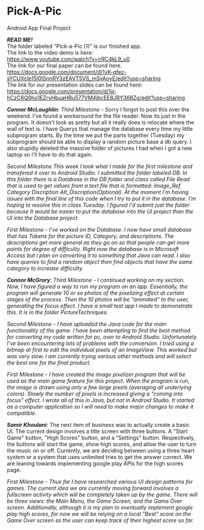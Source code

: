 # Pick-A-Pic
Android App Final Project

***READ ME!***  
The folder labeled "Pick-a-Pic (1)" is our finished app.  
The link to the video demo is here:  
https://www.youtube.com/watch?v=irRC4kL9_u0  
The link for our final paper can be found here.  
https://docs.google.com/document/d/1vK-qfez-sYCUXcle15I0ISnnRY3zEAVT5VS_mSyAoyE/edit?usp=sharing  
The link for our presentation slides can be found here:  
https://docs.google.com/presentation/d/1q-hCzC6Q9ho1EZrvHbuaHRu577VM4jbcEE8JRY368Zg/edit?usp=sharing  


***Connor McLaughlin***: 
*Third Milestone* - Sorry I forgot to post this over the weekend. I've found a workaround for the file reader. Now its just in the program. It doesn't look as pretty but all it really does is relocate where the wall of text is. I have Querys that manage the database every time my little subprogram starts. By the time we put the parts together (Tuesday) my subprogram should be able to display a random picture base a db query. I also stupidly deleted the massive folder of pictures I had when I got a new laptop so I'll have to do that again.



*Second Milestone This week I took what I made for the first milestone and transfered it over to Android Studio. I submitted the folder labeled DB. In this folder there is a Database in the DB folder and class called File Read that is used to get values from a text file that is formatted: Image_Ref Category Discription Alt_Discription(Optional). At the moment I'm having issues with the final line of this code when I try to put it in the database. I'm hoping to resolve this in class Tuesday. I figured I'd submit just the folder because It would be easier to put the database into the UI project than the UI into the Database project.*



*First Milestone - I’ve worked on the Database. I now have small database that has Tokens for the picture ID, Category, and descriptions. The descriptions get more general as they go on so that people can get more points for degree of difficulty. Right now the database is in Microsoft Access but I plan on converting it to something that Java can read. I also have queries to find a random object then find objects that have the same category to increase difficulty.*


***Connor McGrory***: 
*Third Milestone - I continued working on my section.  Now, I have figured a way to run my program on an app.  Essentially, the program will generate 10 or so photos of the pixelizing effect at certain stages of the process.  Then the 10 photos will be "animated" to the user, generating the focus effect.  I have a small test app I made to demonstrate this.  It is in the folder PictureTechniques.*


*Second Milestone - I have uploaded the Java code for the main functionality of the game.  I have been attempting to find the best method for converting my code written for pc, over to Android Studio.  Unfortunately I've been encountering lots of problems with the conversion.  I tried using a bitmap at first to edit the individual pixels of an ImageView.  This worked but was very slow.  I am currently trying various other methods and will select the best one for the final product.*


*First Milestone - I have created the image pixelizer program that will be used as the main game feature for this project.  When the program is run, the image is drawn using only a few large pixels (averaging all underlying colors).  Slowly the number of pixels is increased giving a “coming into focus” effect.  I wrote all of this in Java, but not in Android Studio.  It started as a computer application so I will need to make major changes to make it compatible.*

***Samir Khoulani***:  The next item of business was to actually create a basic UI. The current design involves a title screen with three buttons. A "Start Game" button, "High Scores" button, and a "Settings" button. Respectively, the buttons will start the game, show high scores, and allow the user to turn the music on or off. Currently, we are deciding between using a three heart system or a system that uses unlimited tries to get the answer correct. We are leaning towards implementing google play APIs for the high scores page.



*First Milestone - Thus far I have researched various UI design patterns for games. The current idea we are currently moving forward involves a fullscreen activity which will be completely taken up by the game. There will be three views: the Main Menu, the Game Screen, and the Game Over screen. Additionally, although it is my plan to eventually implement google play high scores, for now we will be relying on a local "Best" score on the Game Over screen so the user can keep track of their highest score so far.*

